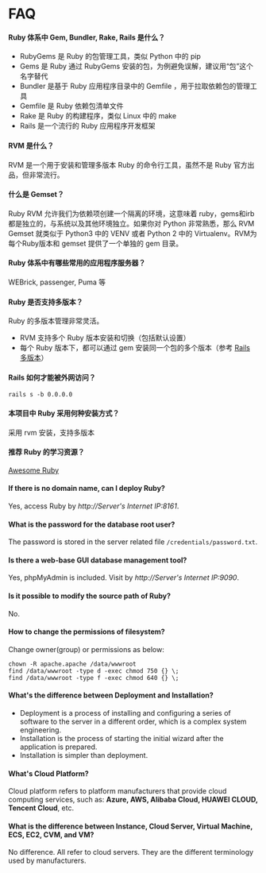 # FAQ

#### Ruby 体系中 Gem, Bundler, Rake, Rails 是什么？

- RubyGems 是 Ruby 的包管理工具，类似 Python 中的 pip
- Gems 是 Ruby 通过 RubyGems 安装的包，为例避免误解，建议用“包”这个名字替代
- Bundler 是基于 Ruby 应用程序目录中的 Gemfile ，用于拉取依赖包的管理工具
- Gemfile 是 Ruby 依赖包清单文件
- Rake 是 Ruby 的构建程序，类似 Linux 中的 make
- Rails 是一个流行的 Ruby 应用程序开发框架

#### RVM 是什么？

RVM 是一个用于安装和管理多版本 Ruby 的命令行工具，虽然不是 Ruby 官方出品，但非常流行。

#### 什么是 Gemset？

Ruby RVM 允许我们为依赖项创建一个隔离的环境，这意味着 ruby，gems和irb都是独立的，与系统以及其他环境独立。如果你对 Python 非常熟悉，那么 RVM Gemset 就类似于 Python3 中的 VENV 或者 Python 2 中的 Virtualenv。RVM为每个Ruby版本和 gemset 提供了一个单独的 gem 目录。

#### Ruby 体系中有哪些常用的应用程序服务器？

WEBrick, passenger, Puma 等

#### Ruby 是否支持多版本？

Ruby 的多版本管理非常灵活。

* RVM 支持多个 Ruby 版本安装和切换（包括默认设置）
* 每个 Ruby 版本下，都可以通过 gem 安装同一个包的多个版本（参考 [Rails 多版本](/zh/solution-rails.md#多版本)）

#### Rails 如何才能被外网访问？

```text
rails s -b 0.0.0.0
```

#### 本项目中 Ruby 采用何种安装方式？

采用 rvm 安装，支持多版本

#### 推荐 Ruby 的学习资源？

[Awesome Ruby](https://github.com/chendelin1982/awesome-ruby)

#### If there is no domain name, can I deploy Ruby?

Yes, access Ruby by *http://Server's Internet IP:8161*.

#### What is the password for the database root user?

The password is stored in the server related file `/credentials/password.txt`.

#### Is there a web-base GUI database management tool?

Yes, phpMyAdmin is included. Visit by *http://Server's Internet IP:9090*.

#### Is it possible to modify the source path of Ruby?

No.

#### How to change the permissions of filesystem?

Change owner(group) or permissions as below:

```shell
chown -R apache.apache /data/wwwroot
find /data/wwwroot -type d -exec chmod 750 {} \;
find /data/wwwroot -type f -exec chmod 640 {} \;
```

#### What's the difference between Deployment and Installation?

- Deployment is a process of installing and configuring a series of software to the server in a different order, which is a complex system engineering.  
- Installation is the process of starting the initial wizard after the application is prepared.  
- Installation is simpler than deployment. 

#### What's Cloud Platform?

Cloud platform refers to platform manufacturers that provide cloud computing services, such as: **Azure, AWS, Alibaba Cloud, HUAWEI CLOUD, Tencent Cloud**, etc.

#### What is the difference between Instance, Cloud Server, Virtual Machine, ECS, EC2, CVM, and VM?

No difference. All refer to cloud servers. They are the different terminology used by manufacturers.
